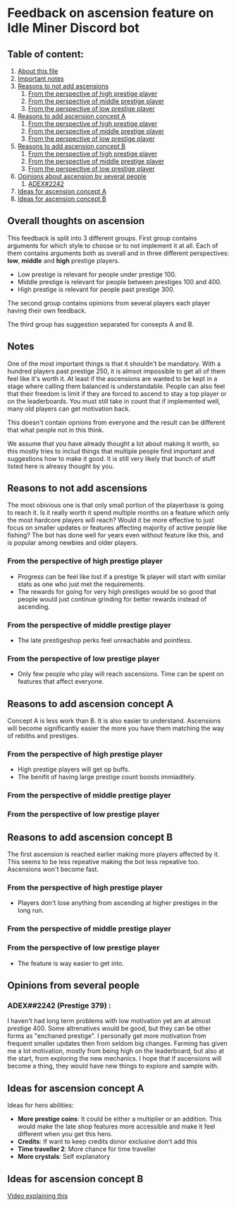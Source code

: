 # Feedback on ascension feature on Idle Miner Discord bot

## Table of content:

1. [About this file](#about)
1. [Important notes](#notes)
1. [Reasons to not add ascensions](#no-implement)
    1. [From the perspective of high prestige player](#no-implement-high)
    1. [From the perspective of middle prestige player](#no-implement-middle)
    1. [From the perspective of low prestige player](#no-implement-low)
1. [Reasons to add ascension concept A](#concept-a)
    1. [From the perspective of high prestige player](#concept-a-high)
    1. [From the perspective of middle prestige player](#concept-a-middle)
    1. [From the perspective of low prestige player](#concept-a-low)
1. [Reasons to add ascension concept B](#concept-b)
    1. [From the perspective of high prestige player](#concept-b-high)
    1. [From the perspective of middle prestige player](#concept-b-middle)
    1. [From the perspective of low prestige player](#concept-b-low)
1. [Opinions about ascension by several people](#opinion)
    1. [ADEX#2242](#opinion-adex)
1. [Ideas for ascension concept A](#ideas-a)
1. [Ideas for ascension concept B](#ideas-b)

## Overall thoughts on ascension <a name="about"></a>

This feedback is split into 3 different groups.
First group contains arguments for which style to choose or to not implement it at all. Each of them contains arguments both as overall and in three different perspectives: **low**, **middle** and **high** prestige players.
- Low prestige is relevant for people under prestige 100.
- Middle prestige is relevant for people between prestiges 100 and 400.
- High prestige is relevant for people past prestige 300.

The second group contains opinions from several players each player having their own feedback.

The third group has suggestion separated for consepts A and B.




## Notes<a name="notes"></a>

One of the most important things is that it shouldn't be mandatory. With a hundred players past prestige 250, it is almsot impossible to get all of them feel like it's worth it. At least if the ascensions are wanted to be kept in a stage where calling them balanced is understandable.
People can also feel that their freedom is limit if they are forced to ascend to stay a top player or on the leaderboards.
You must still take in count that if implemented well, many old players can get motivation back.

This doesn't contain opnions from everyone and the result can be different that what people not in this think.

We assume that you have already thought a lot about making it worth, so this mostly tries to includ things that multiple people find important and suggestions how to make it good. It is still very likely that bunch of stuff listed here is alreasy thought by you.

## Reasons to not add ascensions <a name="no-implement"></a>

The most obivious one is that only small portion of the playerbase is going to reach it. Is it really worth it spend multiple months on a feature which only the most hardcore players will reach? Would it be more effective to just focus on smaller updates or features affecting majority of active people like fishing?
The bot has done well for years even without feature like this, and is popular among newbies and older players.

### From the perspective of high prestige player <a name="no-implement-high"></a>
- Progress can be feel like lost if a prestige 1k player will start with similar stats as one who just met the requirements.
- The rewards for going for very high prestiges would be so good that people would just continue grinding for better rewards instead of ascending.

### From the perspective of middle prestige player <a name="no-implement-middle"></a>
- The late prestigeshop perks feel unreachable and pointless.

### From the perspective of low prestige player <a name="no-implement-low"></a>
- Only few people who play will reach ascensions. Time can be spent on features that affect everyone.

## Reasons to add ascension concept A <a name="concept-a"></a>
Concept A is less work than B. It is also easier to understand.
Ascensions will become significantly easier the more you have them matching the way of rebiths and prestiges.

### From the perspective of high prestige player <a name="concept-a-high"></a>
- High prestige players will get op buffs.
- The benifit of having large prestige count boosts immiaditely.

### From the perspective of middle prestige player <a name="concept-a-middle"></a>

### From the perspective of low prestige player <a name="concept-a-low"></a>


## Reasons to add ascension concept B <a name="concept-b"></a>
The first ascension is reached earlier making more players affected by it. This seems to be less repeative making the bot less repeative too.
Ascensions won't become fast.

### From the perspective of high prestige player <a name="concept-b-high"></a>
- Players don't lose anything from ascending at higher prestiges in the long run.
    
### From the perspective of middle prestige player <a name="concept-b-middle"></a>
    
### From the perspective of low prestige player <a name="concept-b-low"></a>
- The feature is way easier to get into.


## Opinions from several people <a name="opinion"></a>

### ADEX##2242 (Prestige 379) <a name="opinion-adex"></a>:
I haven't had long term problems with low motivation yet am at almost prestige 400. Some altrenatives would be good, but they can be other forms as "enchaned prestige".
I personally get more motivation from frequent smaller updates then from seldom big changes. Farming has given me a lot motivation, mostly from being high on the leaderboard, but also at the start, from exploring the new mechanics.
I hope that if ascensions will become a thing, they would have new things to explore and sample with.



## Ideas for ascension concept A <a name="ideas-a"></a>

Ideas for hero abilities:
- **More prestige coins**: It could be either a multiplier or an addition. This would make the late shop features more accessible and make it feel different when you get this hero.
- **Credits**: If want to keep credits donor exclusive don't add this
- **Time traveller 2**: More chance for time traveller
- **More crystals**: Self explanatory

## Ideas for ascension concept B <a name="ideas-b"></a>



[Video explaining this](https://www.youtube.com/watch?v=dQw4w9WgXcQ)
